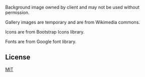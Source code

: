 Background image owned by client and may not be used without permission.

Gallery images are temporary and are from Wikimedia commons. 

Icons are from Bootstrap Icons library.

Fonts are from Google font library.

## License

[MIT](https://choosealicense.com/licenses/mit/)
